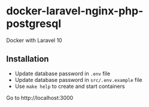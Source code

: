 # docker-laravel-nginx-php-postgresql

Docker with Laravel 10

## Installation

* Update database password in `.env` file
* Update database password in `src/.env.example` file
* Use `make help` to create and start containers

Go to http://localhost:3000
